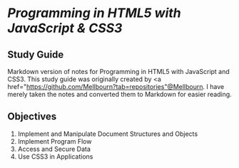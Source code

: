 # *Programming in HTML5 with JavaScript & CSS3*
## Study Guide

Markdown version of notes for Programming in HTML5 with JavaScript and CSS3. This study guide was originally created by <a href="https://github.com/Mellbourn?tab=repositories"@Mellbourn</a>. I have merely taken the notes and converted them to Markdown for easier reading.

## Objectives

1. Implement and Manipulate Document Structures and Objects
2. Implement Program Flow
3. Access and Secure Data
4. Use CSS3 in Applications
